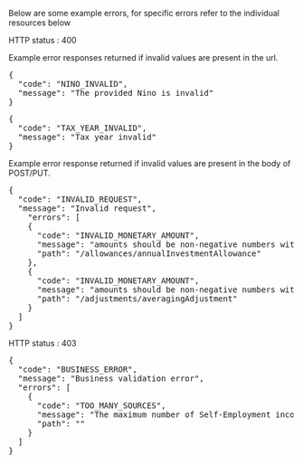 Below are some example errors, for specific errors refer to the individual resources below 


HTTP status : 400

Example error responses returned if invalid values are present in the url. 
<pre class="snippet--block code_text">
{
  "code": "NINO_INVALID",
  "message": "The provided Nino is invalid"
}
</pre>

<pre class="snippet--block code_text">
{
  "code": "TAX_YEAR_INVALID",
  "message": "Tax year invalid"
}
</pre>

Example error response returned if invalid values are present in the body of POST/PUT.
<pre class="snippet--block code_text">
{
  "code": "INVALID_REQUEST",
  "message": "Invalid request",
    "errors": [
    {
      "code": "INVALID_MONETARY_AMOUNT",
      "message": "amounts should be non-negative numbers with up to 2 decimal places",
      "path": "/allowances/annualInvestmentAllowance"
    },
    {
      "code": "INVALID_MONETARY_AMOUNT",
      "message": "amounts should be non-negative numbers with up to 2 decimal places",
      "path": "/adjustments/averagingAdjustment"
    }
  ]
}
</pre>



HTTP status : 403
<pre class="snippet--block code_text">
{
  "code": "BUSINESS_ERROR",
  "message": "Business validation error",
  "errors": [
    {
      "code": "TOO_MANY_SOURCES",
      "message": "The maximum number of Self-Employment incomes sources is 1",
      "path": ""
    }
  ]
}
</pre>


